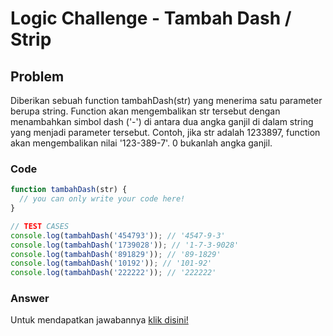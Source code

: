 # Logic Challenge - Tambah Dash / Strip

## Problem
Diberikan sebuah function tambahDash(str) yang menerima satu parameter berupa string. 
Function akan mengembalikan str tersebut dengan menambahkan simbol dash ('-') di antara dua angka ganjil di dalam string yang menjadi parameter tersebut. 
Contoh, jika str adalah 1233897, function akan mengembalikan nilai '123-389-7'. 0 bukanlah angka ganjil.


### Code

```javascript
function tambahDash(str) {
  // you can only write your code here!
}

// TEST CASES
console.log(tambahDash('454793')); // '4547-9-3'
console.log(tambahDash('1739028')); // '1-7-3-9028'
console.log(tambahDash('891829')); // '89-1829'
console.log(tambahDash('10192')); // '101-92'
console.log(tambahDash('222222')); // '222222'
```

### Answer
Untuk mendapatkan jawabannya [klik disini!](answer.js)
